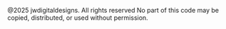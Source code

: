 @2025 jwdigitaldesigns. All rights reserved
No part of this code may be copied, distributed, or used without permission.
